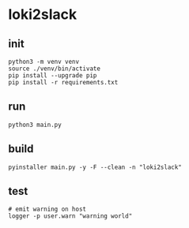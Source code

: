 # loki2slack


## init

```
python3 -m venv venv
source ./venv/bin/activate
pip install --upgrade pip
pip install -r requirements.txt
```

## run

```
python3 main.py
```

## build

```
pyinstaller main.py -y -F --clean -n "loki2slack"
```

## test

```
# emit warning on host
logger -p user.warn "warning world"
```
